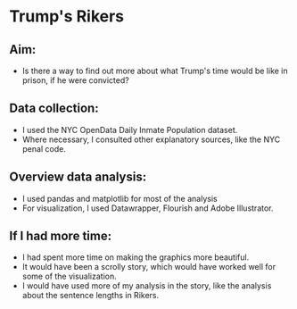 # Trump's Rikers
## Aim:
* Is there a way to find out more about what Trump's time would be like in prison, if he were convicted?
## Data collection:
* I used the NYC OpenData Daily Inmate Population dataset.
* Where necessary, I consulted other explanatory sources, like the NYC penal code.
## Overview data analysis:
* I used pandas and matplotlib for most of the analysis
* For visualization, I used Datawrapper, Flourish and Adobe Illustrator.
## If I had more time:
* I had spent more time on making the graphics more beautiful.
* It would have been a scrolly story, which would have worked well for some of the visualization.
* I would have used more of my analysis in the story, like the analysis about the sentence lengths in Rikers.
